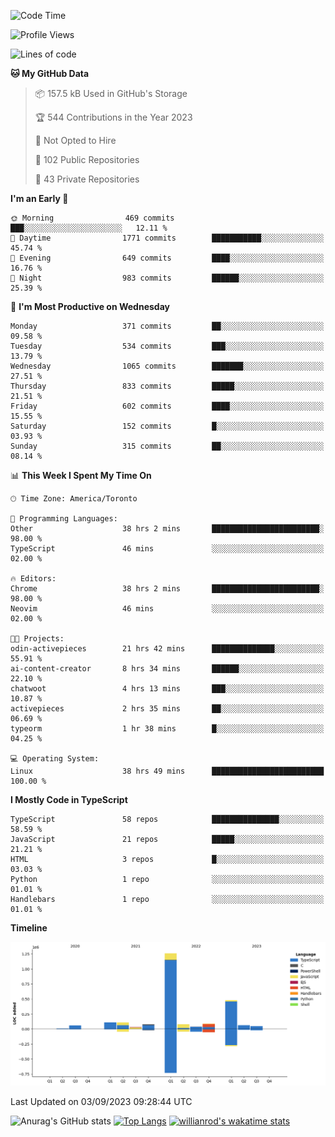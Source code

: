 <!--START_SECTION:waka-->
![Code Time](http://img.shields.io/badge/Code%20Time-529%20hrs%206%20mins-blue)

![Profile Views](http://img.shields.io/badge/Profile%20Views-0-blue)

![Lines of code](https://img.shields.io/badge/From%20Hello%20World%20I%27ve%20Written-2.4%20million%20lines%20of%20code-blue)

**🐱 My GitHub Data** 

> 📦 157.5 kB Used in GitHub's Storage 
 > 
> 🏆 544 Contributions in the Year 2023
 > 
> 🚫 Not Opted to Hire
 > 
> 📜 102 Public Repositories 
 > 
> 🔑 43 Private Repositories 
 > 
**I'm an Early 🐤** 

```text
🌞 Morning                469 commits         ███░░░░░░░░░░░░░░░░░░░░░░   12.11 % 
🌆 Daytime                1771 commits        ███████████░░░░░░░░░░░░░░   45.74 % 
🌃 Evening                649 commits         ████░░░░░░░░░░░░░░░░░░░░░   16.76 % 
🌙 Night                  983 commits         ██████░░░░░░░░░░░░░░░░░░░   25.39 % 
```
📅 **I'm Most Productive on Wednesday** 

```text
Monday                   371 commits         ██░░░░░░░░░░░░░░░░░░░░░░░   09.58 % 
Tuesday                  534 commits         ███░░░░░░░░░░░░░░░░░░░░░░   13.79 % 
Wednesday                1065 commits        ███████░░░░░░░░░░░░░░░░░░   27.51 % 
Thursday                 833 commits         █████░░░░░░░░░░░░░░░░░░░░   21.51 % 
Friday                   602 commits         ████░░░░░░░░░░░░░░░░░░░░░   15.55 % 
Saturday                 152 commits         █░░░░░░░░░░░░░░░░░░░░░░░░   03.93 % 
Sunday                   315 commits         ██░░░░░░░░░░░░░░░░░░░░░░░   08.14 % 
```


📊 **This Week I Spent My Time On** 

```text
🕑︎ Time Zone: America/Toronto

💬 Programming Languages: 
Other                    38 hrs 2 mins       ████████████████████████░   98.00 % 
TypeScript               46 mins             ░░░░░░░░░░░░░░░░░░░░░░░░░   02.00 % 

🔥 Editors: 
Chrome                   38 hrs 2 mins       ████████████████████████░   98.00 % 
Neovim                   46 mins             ░░░░░░░░░░░░░░░░░░░░░░░░░   02.00 % 

🐱‍💻 Projects: 
odin-activepieces        21 hrs 42 mins      ██████████████░░░░░░░░░░░   55.91 % 
ai-content-creator       8 hrs 34 mins       ██████░░░░░░░░░░░░░░░░░░░   22.10 % 
chatwoot                 4 hrs 13 mins       ███░░░░░░░░░░░░░░░░░░░░░░   10.87 % 
activepieces             2 hrs 35 mins       ██░░░░░░░░░░░░░░░░░░░░░░░   06.69 % 
typeorm                  1 hr 38 mins        █░░░░░░░░░░░░░░░░░░░░░░░░   04.25 % 

💻 Operating System: 
Linux                    38 hrs 49 mins      █████████████████████████   100.00 % 
```

**I Mostly Code in TypeScript** 

```text
TypeScript               58 repos            ███████████████░░░░░░░░░░   58.59 % 
JavaScript               21 repos            █████░░░░░░░░░░░░░░░░░░░░   21.21 % 
HTML                     3 repos             █░░░░░░░░░░░░░░░░░░░░░░░░   03.03 % 
Python                   1 repo              ░░░░░░░░░░░░░░░░░░░░░░░░░   01.01 % 
Handlebars               1 repo              ░░░░░░░░░░░░░░░░░░░░░░░░░   01.01 % 
```



**Timeline**

![Lines of Code chart](https://raw.githubusercontent.com/wise-introvert/wise-introvert/master/assets/bar_graph.png)


 Last Updated on 03/09/2023 09:28:44 UTC
<!--END_SECTION:waka-->

![Anurag's GitHub stats](https://github-readme-stats.vercel.app/api?username=wise-introvert&count_private=true&show_icons=true)
[![Top Langs](https://github-readme-stats.vercel.app/api/top-langs/?username=wise-introvert&langs_count=10)](https://github.com/anuraghazra/github-readme-stats)
[![willianrod's wakatime stats](https://github-readme-stats.vercel.app/api/wakatime?username=wiseintrovert)](https://github.com/anuraghazra/github-readme-stats)

